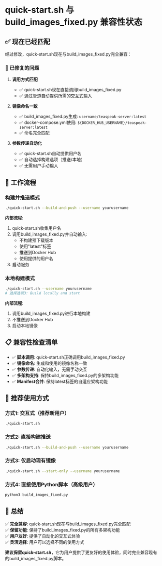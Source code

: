 # quick-start.sh 与 build_images_fixed.py 兼容性状态

## ✅ **现在已经匹配**

经过修改，quick-start.sh现在与build_images_fixed.py完全兼容：

### 🔧 **已修复的问题**

1. **调用方式匹配**
   - ✅ quick-start.sh现在直接调用build_images_fixed.py
   - ✅ 通过管道自动提供所需的交互式输入

2. **镜像命名一致**
   - ✅ build_images_fixed.py生成: `username/teaspeak-server:latest`
   - ✅ docker-compose.yml使用: `${DOCKER_HUB_USERNAME}/teaspeak-server:latest`
   - ✅ 命名完全匹配

3. **参数传递自动化**
   - ✅ quick-start.sh自动提供用户名
   - ✅ 自动选择构建选项（推送/本地）
   - ✅ 无需用户手动输入

## 🚀 **工作流程**

### 构建并推送模式
```bash
./quick-start.sh --build-and-push --username yourusername
```
**内部流程**:
1. quick-start.sh收集用户名
2. 调用build_images_fixed.py并自动输入:
   - 不构建预下载版本
   - 使用"latest"标签
   - 推送到Docker Hub
   - 使用提供的用户名
3. 启动服务

### 本地构建模式
```bash
./quick-start.sh --username yourusername
# 选择选项3: Build locally and start
```
**内部流程**:
1. 调用build_images_fixed.py进行本地构建
2. 不推送到Docker Hub
3. 启动本地镜像

## 📋 **兼容性检查清单**

- ✅ **脚本调用**: quick-start.sh正确调用build_images_fixed.py
- ✅ **镜像命名**: 生成和使用的镜像名称一致
- ✅ **参数传递**: 自动化输入，无需手动交互
- ✅ **多架构支持**: 保持build_images_fixed.py的多架构功能
- ✅ **Manifest合并**: 保持latest标签的自适应架构功能

## 🎯 **推荐使用方式**

### 方式1: 交互式（推荐新用户）
```bash
./quick-start.sh
```

### 方式2: 直接构建推送
```bash
./quick-start.sh --build-and-push --username yourusername
```

### 方式3: 仅启动现有镜像
```bash
./quick-start.sh --start-only --username yourusername
```

### 方式4: 直接使用Python脚本（高级用户）
```bash
python3 build_images_fixed.py
```

## 🔄 **总结**

✅ **完全兼容**: quick-start.sh现在与build_images_fixed.py完全匹配  
✅ **保留功能**: 保持了build_images_fixed.py的所有多架构功能  
✅ **用户友好**: 提供了自动化的交互式体验  
✅ **灵活选择**: 用户可以选择不同的使用方式  

**建议保留quick-start.sh**，它为用户提供了更友好的使用体验，同时完全兼容现有的build_images_fixed.py脚本。